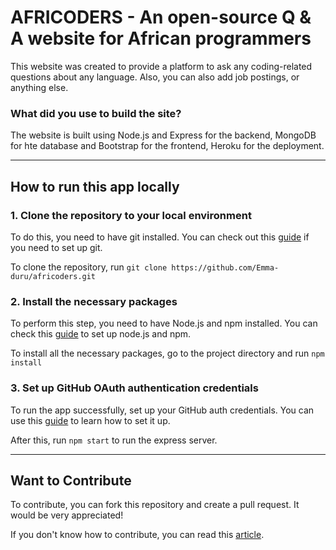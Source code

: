 # AFRICODERS - An open-source Q & A website for African programmers

This website was created to provide a platform to ask any coding-related questions about any language. Also, you can also add job postings, or anything else.

### What did you use to build the site?

The website is built using Node.js and Express for the backend, MongoDB for hte database and Bootstrap for the frontend, Heroku for the deployment.

---

## How to run this app locally

### 1. Clone the repository to your local environment

To do this, you need to have git installed. You can check out this [guide](https://www.linode.com/docs/guides/how-to-install-git-on-linux-mac-and-windows/) if you need to set up git.

To clone the repository, run
`git clone https://github.com/Emma-duru/africoders.git`

### 2. Install the necessary packages

To perform this step, you need to have Node.js and npm installed. You can check this [guide](https://www.pluralsight.com/guides/getting-started-with-nodejs) to set up node.js and npm.

To install all the necessary packages, go to the project directory and run `npm install`

### 3. Set up GitHub OAuth authentication credentials

To run the app successfully, set up your GitHub auth credentials. You can use this [guide](http://thecodebarbarian.com/github-oauth-login-with-node-js.html) to learn how to set it up.

After this, run `npm start` to run the express server.

---

## Want to Contribute

To contribute, you can fork this repository and create a pull request. It would be very appreciated!

If you don't know how to contribute, you can read this [article](https://opensource.com/article/19/7/create-pull-request-github).
